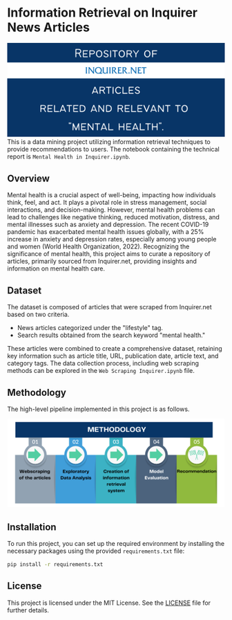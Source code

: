 # Information Retrieval on Inquirer News Articles

![Header](header.png)
This is a data mining project utilizing information retrieval techniques to provide recommendations to users. The notebook containing the technical report is `Mental Health in Inquirer.ipynb`.

## Overview

Mental health is a crucial aspect of well-being, impacting how individuals think, feel, and act. It plays a pivotal role in stress management, social interactions, and decision-making. However, mental health problems can lead to challenges like negative thinking, reduced motivation, distress, and mental illnesses such as anxiety and depression. The recent COVID-19 pandemic has exacerbated mental health issues globally, with a 25% increase in anxiety and depression rates, especially among young people and women (World Health Organization, 2022). Recognizing the significance of mental health, this project aims to curate a repository of articles, primarily sourced from Inquirer.net, providing insights and information on mental health care.

## Dataset

The dataset is composed of articles that were scraped from Inquirer.net based on two criteria.

- News articles categorized under the "lifestyle" tag.
- Search results obtained from the search keyword "mental health."

These articles were combined to create a comprehensive dataset, retaining key information such as article title, URL, publication date, article text, and category tags. The data collection process, including web scraping methods can be explored in the `Web Scraping Inquirer.ipynb` file.

## Methodology

The high-level pipeline implemented in this project is as follows.

![Methodology](methodology.png)

## Installation

To run this project, you can set up the required environment by installing the necessary packages using the provided `requirements.txt` file:
```bash
pip install -r requirements.txt
```

## License

This project is licensed under the MIT License. See the [LICENSE](LICENSE) file for further details.